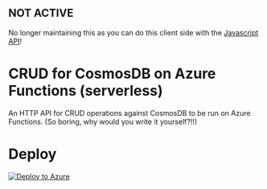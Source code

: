 ## NOT ACTIVE

No longer maintaining this as you can do this client side with the [Javascript API](https://docs.microsoft.com/en-us/azure/cosmos-db/javascript-query-api)!


# CRUD for CosmosDB on Azure Functions (serverless)
An HTTP API for CRUD operations against CosmosDB to be run on Azure Functions. (So boring, why would you write it yourself?!!)


# Deploy
[![Deploy to Azure](http://azuredeploy.net/deploybutton.svg)](https://portal.azure.com/#create/Microsoft.Template/uri/https%3A%2F%2Fraw.githubusercontent.com%2Fnastassiar%2Fcrudfunctions%2Fmaster%2Fazure-deploy.json)
